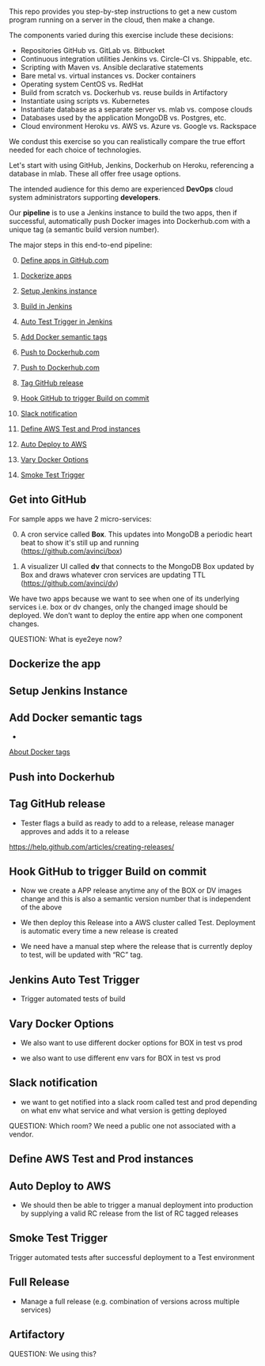 This repo provides you step-by-step instructions 
to get a new custom program running on a server in the cloud, 
then make a change. 

The components varied during this exercise include these decisions:

   * Repositories GitHub vs. GitLab vs. Bitbucket
   * Continuous integration utilities Jenkins vs. Circle-CI vs. Shippable, etc.
   * Scripting with Maven vs. Ansible declarative statements
   * Bare metal vs. virtual instances vs. Docker containers
   * Operating system CentOS vs. RedHat 
   * Build from scratch vs. Dockerhub vs. reuse builds in Artifactory
   * Instantiate using scripts vs. Kubernetes
   * Instantiate database as a separate server vs. mlab vs. compose clouds
   * Databases used by the application MongoDB vs. Postgres, etc.
   * Cloud environment Heroku vs. AWS vs. Azure vs. Google vs. Rackspace

We condust this exercise so you can realistically compare 
the true effort needed for each choice of technologies.

Let's start with using GitHub, Jenkins, Dockerhub on Heroku,
referencing a database in mlab.
These all offer free usage options.

The intended audience for this demo are experienced
<strong>DevOps</strong> cloud system administrators supporting
<strong>developers</strong>.

Our <strong>pipeline</strong> is to use a Jenkins instance 
to build the two apps,
then if successful, automatically push Docker images into Dockerhub.com
with a unique tag (a semantic build version number).

The major steps in this end-to-end pipeline:

   0. <a href="#InGitHub">Define apps in GitHub.com</a>
   0. <a href="#Dockerize">Dockerize apps</a>
   0. <a href="#JenkinsIn">Setup Jenkins instance</a>
   0. <a href="#JenkinsBuild">Build in Jenkins</a>
   0. <a href="#JenkinsAutoTests">Auto Test Trigger in Jenkins</a>

   0. <a href="#TagDocker">Add Docker semantic tags</a>
   0. <a href="#Push2Dockerhub">Push to Dockerhub.com</a>
   0. <a href="#Push2Dockerhub">Push to Dockerhub.com</a>
   0. <a href="#TagGitHub">Tag GitHub release</a>
   0. <a href="#CommitTrigger">Hook GitHub to trigger Build on commit</a>
   0. <a href="#SlackNotification">Slack notification</a>

   0. <a href="#DefineAWS">Define AWS Test and Prod instances</a>
   0. <a href="#DeployAWS">Auto Deploy to AWS</a>
   0. <a href="#VaryDockerOptions">Vary Docker Options</a>
   0. <a href="#SmokeTests">Smoke Test Trigger</a>


<a name="InGitHub"></a>

## Get into GitHub #
 
For sample apps we have 2 micro-services:

   0. A cron service called <strong>Box</strong>. 
   This updates into MongoDB a periodic heart beat 
   to show it's still up and running<br />
   (https://github.com/avinci/box)

   0. A visualizer UI called <strong>dv</strong>
   that connects to the MongoDB Box updated by Box and 
   draws whatever cron services are updating TTL<br />
   (https://github.com/avinci/dv)

We have two apps because we want to see when
one of its underlying services i.e. box or dv changes,
only the changed image should be deployed.
We don’t want to deploy the entire app when one component changes.


QUESTION: What is eye2eye now?

<a name="Dockerize"></a>

## Dockerize the app #


<a name="JenkinsIn"></a>

## Setup Jenkins Instance #
 

<a name="TagDocker"></a>

## Add Docker semantic tags

   * <a target="_blank" href="https://docs.docker.com/engine/reference/commandline/tag/">
   About Docker tags</a>


<a name="Push2Dockerhub"></a>

## Push into Dockerhub #
 


<a name="TagGitHub"></a>

## Tag GitHub release #

* Tester flags a build as ready to add to a release, release manager approves and adds it to a release


https://help.github.com/articles/creating-releases/

 
<a name="CommitTrigger"></a>

## Hook GitHub to trigger Build on commit #

- Now we create a APP release anytime any of the BOX or DV images change and 
this is also a semantic version number that is independent of the above

- We then deploy this Release into a AWS cluster called Test. 
Deployment is automatic every time a new release is created

- We need have a manual step where the release that is currently deploy to test, 
will be updated with “RC” tag.


<a name="JenkinsAutoTests"></a>

## Jenkins Auto Test Trigger #
 
* Trigger automated tests of build 



<a name="VaryDockerOptions"></a>

## Vary Docker Options #

- We also want to use different docker options for BOX in test vs prod

- we also want to use different env vars for BOX in test vs prod


<a name="SlackNotification"></a>

## Slack notification #
 
- we want to get notified into a slack room called test and prod 
depending on what env what service and what version is getting deployed

QUESTION: Which room?  We need a public one not associated with a vendor.


<a name="DefineAWS"></a>

## Define AWS Test and Prod instances #


 
<a name="DeployAWS"></a>

## Auto Deploy to AWS #

- We should then be able to trigger a manual deployment into production by 
supplying a valid RC release from the list of RC tagged releases


<a name="SmokeTests"></a>

## Smoke Test Trigger #
 
Trigger automated tests after successful deployment to a Test environment


<a name="FullReleaes"></a>

## Full Release #

* Manage a full release (e.g. combination of versions across multiple services)


<a name="Artifactory"></a>

## Artifactory #

QUESTION: We using this?
